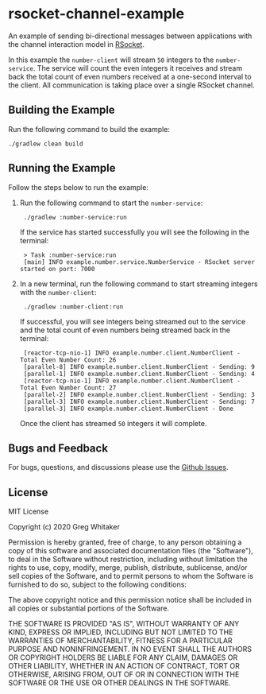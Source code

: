 # rsocket-channel-example
An example of sending bi-directional messages between applications with the channel interaction model in [RSocket](http://rsocket.io).

In this example the `number-client` will stream `50` integers to the `number-service`. The service will count the even integers
it receives and stream back the total count of even numbers received at a one-second interval to the client. All communication is
taking place over a single RSocket channel.

## Building the Example
Run the following command to build the example:

    ./gradlew clean build
    
## Running the Example
Follow the steps below to run the example:

1. Run the following command to start the `number-service`:

        ./gradlew :number-service:run
        
    If the service has started successfully you will see the following in the terminal:
    
        > Task :number-service:run
        [main] INFO example.number.service.NumberService - RSocket server started on port: 7000
        
2. In a new terminal, run the following command to start streaming integers with the `number-client`:

        ./gradlew :number-client:run
        
    If successful, you will see integers being streamed out to the service and the total count of even numbers being streamed
    back in the terminal:
    
        [reactor-tcp-nio-1] INFO example.number.client.NumberClient - Total Even Number Count: 26
        [parallel-8] INFO example.number.client.NumberClient - Sending: 9
        [parallel-1] INFO example.number.client.NumberClient - Sending: 4
        [reactor-tcp-nio-1] INFO example.number.client.NumberClient - Total Even Number Count: 27
        [parallel-2] INFO example.number.client.NumberClient - Sending: 3
        [parallel-3] INFO example.number.client.NumberClient - Sending: 7
        [parallel-3] INFO example.number.client.NumberClient - Done
    
    Once the client has streamed `50` integers it will complete.

## Bugs and Feedback
For bugs, questions, and discussions please use the [Github Issues](https://github.com/gregwhitaker/rsocket-channel-example/issues).

## License
MIT License

Copyright (c) 2020 Greg Whitaker

Permission is hereby granted, free of charge, to any person obtaining a copy
of this software and associated documentation files (the "Software"), to deal
in the Software without restriction, including without limitation the rights
to use, copy, modify, merge, publish, distribute, sublicense, and/or sell
copies of the Software, and to permit persons to whom the Software is
furnished to do so, subject to the following conditions:

The above copyright notice and this permission notice shall be included in all
copies or substantial portions of the Software.

THE SOFTWARE IS PROVIDED "AS IS", WITHOUT WARRANTY OF ANY KIND, EXPRESS OR
IMPLIED, INCLUDING BUT NOT LIMITED TO THE WARRANTIES OF MERCHANTABILITY,
FITNESS FOR A PARTICULAR PURPOSE AND NONINFRINGEMENT. IN NO EVENT SHALL THE
AUTHORS OR COPYRIGHT HOLDERS BE LIABLE FOR ANY CLAIM, DAMAGES OR OTHER
LIABILITY, WHETHER IN AN ACTION OF CONTRACT, TORT OR OTHERWISE, ARISING FROM,
OUT OF OR IN CONNECTION WITH THE SOFTWARE OR THE USE OR OTHER DEALINGS IN THE
SOFTWARE.
